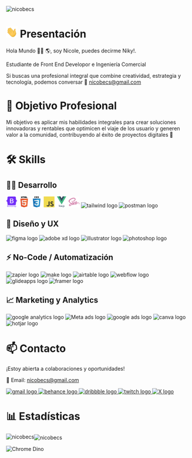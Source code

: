<p align="left"> <img src="https://komarev.com/ghpvc/?username=nicobecs&label=Profile%20views&color=0e75b6&style=flat" alt="nicobecs" /> </p>

# <a target="_blank" rel="noopener noreferrer nofollow" href="https://raw.githubusercontent.com/ABSphreak/ABSphreak/master/gifs/Hi.gif" data-target="animated-image.originalLink"><img src="https://raw.githubusercontent.com/ABSphreak/ABSphreak/master/gifs/Hi.gif" height="30" style="max-width: 100%; display: inline-block;" data-target="animated-image.originalImage"></a> Presentación

Hola Mundo 🙋‍♀️ 🌎, soy Nicole, puedes decirme Niky!. 

Estudiante de Front End Developor e Ingeniería Comercial
<!--Ingeniera Comercial apasionada por la tecnología e innovación 🤖 Certificada en Fintech, Blockchain, UX/UI, Product Manager, Marketing Digital y Front-End -->

Si buscas una profesional integral que combine creatividad, estrategia y tecnología, podemos conversar 📩 nicobecs@gmail.com 

# 🎯 Objetivo Profesional

Mi objetivo es aplicar mis habilidades integrales para crear soluciones innovadoras y rentables que optimicen el viaje de los usuario y generen valor a la comunidad, contribuyendo al éxito de proyectos digitales 🚀

# 🛠 Skills 

## 👩‍💻 Desarrollo

<div align="left">
  <img src="https://raw.githubusercontent.com/devicons/devicon/master/icons/bootstrap/bootstrap-plain-wordmark.svg" height="30" alt="bootstrap logo" />
  <img src="https://raw.githubusercontent.com/devicons/devicon/master/icons/html5/html5-original-wordmark.svg" height="30" alt="html5 logo" />
  <img src="https://raw.githubusercontent.com/devicons/devicon/master/icons/css3/css3-original-wordmark.svg" height="30" alt="css3 logo" />
  <img src="https://raw.githubusercontent.com/devicons/devicon/master/icons/javascript/javascript-original.svg" height="30" alt="javascript logo" />
  <img src="https://raw.githubusercontent.com/devicons/devicon/master/icons/vuejs/vuejs-original-wordmark.svg" height="30" alt="vuejs logo" />
  <img src="https://raw.githubusercontent.com/devicons/devicon/master/icons/sass/sass-original.svg" height="30" alt="sass logo" />
  <img src="https://www.vectorlogo.zone/logos/tailwindcss/tailwindcss-icon.svg" height="30" alt="tailwind logo" />
  <img src="https://www.vectorlogo.zone/logos/getpostman/getpostman-icon.svg" height="30" alt="postman logo" />
</div>

## 🎨 Diseño y UX

<div align="left">
  <img src="https://www.vectorlogo.zone/logos/figma/figma-icon.svg" height="30" alt="figma logo" />
  <img src="https://upload.wikimedia.org/wikipedia/commons/thumb/c/c2/Adobe_XD_CC_icon.svg/1024px-Adobe_XD_CC_icon.svg.png" height="30" alt="adobe xd logo" />
  <img src="https://www.vectorlogo.zone/logos/adobe_illustrator/adobe_illustrator-icon.svg" height="30" alt="illustrator logo" />
  <img src="https://upload.wikimedia.org/wikipedia/commons/thumb/a/af/Adobe_Photoshop_CC_icon.svg/1024px-Adobe_Photoshop_CC_icon.svg.png" height="30" alt="photoshop logo" />
</div>

## ⚡ No-Code / Automatización

<div align="left"> 
  <img src="https://www.vectorlogo.zone/logos/zapier/zapier-icon.svg" height="30" alt="zapier logo" /> 
  <img src="https://d33v4339jhl8k0.cloudfront.net/docs/assets/5893d8f5dd8c8e73b3e9452c/images/65aedee198aa997ae831659b/file-JYJhvhoF5L.png" height="30" alt="make logo" /> 
  <img src="https://www.vectorlogo.zone/logos/airtable/airtable-icon.svg" height="30" alt="airtable logo" /> 
  <img src="https://www.vectorlogo.zone/logos/webflow/webflow-icon.svg" height="30" alt="webflow logo" /> 
  <img src="https://logos-world.net/wp-content/uploads/2021/12/Glide-New-Logo.png" height="30" alt="glideapps logo" /> 
  <img src="https://uxwing.com/wp-content/themes/uxwing/download/brands-and-social-media/framer-color-icon.png" height="30" alt="framer logo" /> 
</div>

## 📈 Marketing y Analytics

<div align="left">
  <img src="https://www.vectorlogo.zone/logos/google_analytics/google_analytics-icon.svg" height="30" alt="google analytics logo" />
  <img src="https://1000logos.net/wp-content/uploads/2021/10/Meta-Symbol.png" height="30" alt="Meta ads logo" />
  <img src="https://www.vectorlogo.zone/logos/google_admob/google_admob-icon.svg" height="30" alt="google ads logo" />
  <img src="https://1000marcas.net/wp-content/uploads/2020/01/Canva-logo.png" height="30" alt="canva logo" />
    <img src="https://cdn.prod.website-files.com/625817c1528a479afc134612/64a563d2a4c86cf0cdd57f4b_Hotjar.png" height="30" alt="hotjar logo" />
</div>



# 📫 Contacto

¡Estoy abierta a colaboraciones y oportunidades!

📩 Email:  nicobecs@gmail.com

<div align="left">
  <a href="mailto:nicobecs@gmail.com">
    <img src="https://img.shields.io/static/v1?message=Gmail&logo=gmail&label=&color=D14836&logoColor=white&labelColor=&style=for-the-badge" height="35" alt="gmail logo" />
  </a>
<!--  <a href="https://www.linkedin.com/in/nicolebelen/">
    <img src="https://img.shields.io/static/v1?message=LinkedIn&logo=linkedin&label=&color=0077B5&logoColor=white&labelColor=&style=for-the-badge" height="35" alt="linkedin logo" />
  </a> -->
  <a href="https://www.behance.net/nicolebelen1">
    <img src="https://img.shields.io/static/v1?message=Behance&logo=behance&label=&color=1769FF&logoColor=white&labelColor=&style=for-the-badge" height="35" alt="behance logo" />
  </a>
  <a href="https://dribbble.com/nicobecs">
    <img src="https://img.shields.io/static/v1?message=Dribbble&logo=dribbble&label=&color=EA4C89&logoColor=white&labelColor=&style=for-the-badge" height="35" alt="dribbble logo" />
  </a>
  <a href="https://www.twitch.tv/nicobecs">
    <img src="https://img.shields.io/static/v1?message=Twitch&logo=twitch&label=&color=9146FF&logoColor=white&labelColor=&style=for-the-badge" height="35" alt="twitch logo" />
  </a>
  <a href="https://x.com/nibecs">
    <img src="https://img.shields.io/static/v1?message=X&logo=x&label=&color=000000&logoColor=white&labelColor=&style=for-the-badge" height="35" alt="X logo" />
  </a>
</div>


# 📊 Estadísticas

<p><img align="left" src="https://github-readme-stats.vercel.app/api/top-langs?username=nicobecs&show_icons=true&locale=en&layout=compact" alt="nicobecs" /></p>

<p><img align="center" src="https://github-readme-streak-stats.herokuapp.com/?user=nicobecs&" alt="nicobecs" /></p>

<p dir="auto"><animated-image data-catalyst=""><a target="_blank" rel="noopener noreferrer nofollow" href="https://camo.githubusercontent.com/d9a7de4cfa37a723afb0560b54f5690df7ec0004d9882281496fe53c862637a1/68747470733a2f2f6d69722d73332d63646e2d63662e626568616e63652e6e65742f70726f6a6563745f6d6f64756c65732f6d61785f313230302f34666630373938363230383539332e356439613635346539326633362e676966" data-target="animated-image.originalLink"><img src="https://camo.githubusercontent.com/d9a7de4cfa37a723afb0560b54f5690df7ec0004d9882281496fe53c862637a1/68747470733a2f2f6d69722d73332d63646e2d63662e626568616e63652e6e65742f70726f6a6563745f6d6f64756c65732f6d61785f313230302f34666630373938363230383539332e356439613635346539326633362e676966" alt="Chrome Dino" data-canonical-src="https://mir-s3-cdn-cf.behance.net/project_modules/max_1200/4ff07986208593.5d9a654e92f36.gif" style="max-width: 100%; display: inline-block;" data-target="animated-image.originalImage"></a>
      <span class="AnimatedImagePlayer" data-target="animated-image.player" hidden="">
        <a data-target="animated-image.replacedLink" class="AnimatedImagePlayer-images" href="https://camo.githubusercontent.com/d9a7de4cfa37a723afb0560b54f5690df7ec0004d9882281496fe53c862637a1/68747470733a2f2f6d69722d73332d63646e2d63662e626568616e63652e6e65742f70726f6a6563745f6d6f64756c65732f6d61785f313230302f34666630373938363230383539332e356439613635346539326633362e676966" target="_blank">
          
